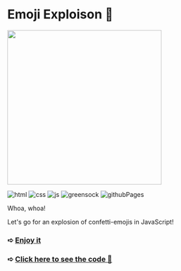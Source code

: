 # Emoji Exploison 🍣

<img src="https://github.com/z-bj/Confetis-JS/blob/master/emoji-explosion.gif" width="350" height="auto" />

![html](https://img.shields.io/badge/HTML5-E34F26.svg?style=for-the-badge&logo=HTML5&logoColor=white)
![css](https://img.shields.io/badge/CSS3-1572B6.svg?style=for-the-badge&logo=CSS3&logoColor=white)
![js](https://img.shields.io/badge/JavaScript-F7DF1E.svg?style=for-the-badge&logo=JavaScript&logoColor=black)
![greensock](https://img.shields.io/badge/GreenSock-88CE02.svg?style=for-the-badge&logo=GreenSock&logoColor=white)
![githubPages](https://img.shields.io/badge/GitHub%20Pages-222222.svg?style=for-the-badge&logo=GitHub-Pages&logoColor=white)


Whoa, whoa!

Let's go for an explosion of confetti-emojis in JavaScript! 


### ➪ [Enjoy it](https://z-bj.github.io/Emojis-explosion/) 

### ➪ [Click here to see the code 👀](https://github.com/z-bj/Confetis-JS/blob/master/app.js)
